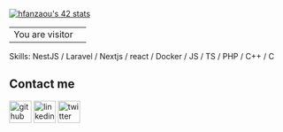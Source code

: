 <!---![I am a student at 1337 coding school](github-header-image.png)--->

[![hfanzaou's 42 stats](https://badge.mediaplus.ma/starryblue/hfanzaou)](https://github.com/oakoudad/badge42)
<table>
  <tr>
    <td>You are visitor</td>
    <td><img src="https://profile-counter.glitch.me/hfanzaou/count.svg" alt="" /></td>
  </tr>
</table>
Skills: NestJS / Laravel / Nextjs / react / Docker / JS / TS / PHP / C++ / C

## Contact me
[<img src='https://cdn.jsdelivr.net/npm/simple-icons@3.0.1/icons/github.svg' alt='github' height='40'>](https://github.com/hfanzaou)  [<img src='https://cdn.jsdelivr.net/npm/simple-icons@3.0.1/icons/linkedin.svg' alt='linkedin' height='40'>](https://www.linkedin.com/in/hatim-fanzaoui-001/)  [<img src='https://cdn.jsdelivr.net/npm/simple-icons@3.0.1/icons/twitter.svg' alt='twitter' height='40'>](https://twitter.com/HFanzaoui)  

